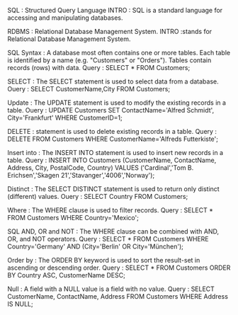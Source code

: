 SQL : Structured Query Language
INTRO : SQL is a standard language for accessing and manipulating databases.

RDBMS : Relational Database Management System.
INTRO :stands for Relational Database Management System.

SQL Syntax : A database most often contains one or more tables. Each table is identified by a name (e.g. "Customers" or "Orders"). Tables contain records (rows) with data.
Query : SELECT * FROM Customers;

SELECT : The SELECT statement is used to select data from a database.
Ouery : SELECT CustomerName,City FROM Customers;

Update : The UPDATE statement is used to modify the existing records in a table.
Ouery : UPDATE Customers
SET ContactName='Alfred Schmidt', City='Frankfurt'
WHERE CustomerID=1;

DELETE : statement is used to delete existing records in a table.
Query : DELETE FROM Customers WHERE CustomerName='Alfreds Futterkiste';

Insert into : The INSERT INTO statement is used to insert new records in a table.
Query : INSERT INTO Customers (CustomerName, ContactName, Address, City, PostalCode, Country)
VALUES ('Cardinal','Tom B. Erichsen','Skagen 21','Stavanger','4006','Norway');

Distinct : The SELECT DISTINCT statement is used to return only distinct (different) values.
Ouery : SELECT Country FROM Customers;

Where : The WHERE clause is used to filter records.
Query : SELECT * FROM Customers
WHERE Country='Mexico';

SQL AND, OR and NOT : The WHERE clause can be combined with AND, OR, and NOT operators.
Query : SELECT * FROM Customers
WHERE Country='Germany' AND (City='Berlin' OR City='München');

Order by : The ORDER BY keyword is used to sort the result-set in ascending or descending order.
Query : SELECT * FROM Customers
ORDER BY Country ASC, CustomerName DESC;

Null : A field with a NULL value is a field with no value.
Query : SELECT CustomerName, ContactName, Address
FROM Customers
WHERE Address IS NULL;
















